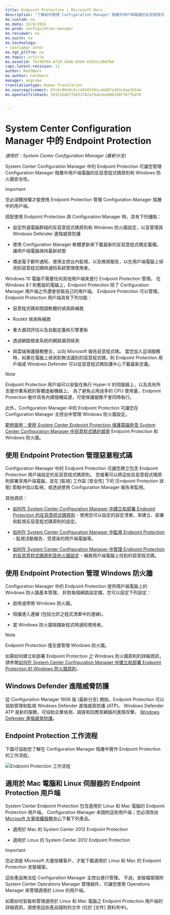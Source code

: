 ```yaml
---
title: Endpoint Protection | Microsoft Docs
description: "了解如何管理 Configuration Manager 階層中用戶端電腦的反惡意程式碼原則和 Windows 防火牆安全性。"
ms.custom: na
ms.date: 12/9/2016
ms.prod: configuration-manager
ms.reviewer: na
ms.suite: na
ms.technology:
- configmgr-other
ms.tgt_pltfrm: na
ms.topic: article
ms.assetid: 76c90f64-d729-456b-8304-01852cd66fb6
caps.latest.revision: 11
author: NathBarn
ms.author: nathbarn
manager: angrobe
translationtype: Human Translation
ms.sourcegitcommit: 9fcbc0bb9c8ccd4265381ca4db7a363c8ae3b54a
ms.openlocfilehash: 59313bd6f76433782a79ab3ee9d6240f767fbd76


---
```

# <a name="endpoint-protection-in-system-center-configuration-manager"></a>System Center Configuration Manager 中的 Endpoint Protection

*適用於：System Center Configuration Manager (最新分支)*

System Center Configuration Manager 中的 Endpoint Protection 可讓您管理 Configuration Manager 階層中用戶端電腦的反惡意程式碼原則和 Windows 防火牆安全性。  

> [!IMPORTANT]  
>  您必須獲授權才能使用 Endpoint Protection 管理 Configuration Manager 階層中的用戶端。  

 搭配使用 Endpoint Protection 與 Configuration Manager 時，具有下列優點：  

-   設定所選電腦群組的反惡意程式碼原則和 Windows 防火牆設定，以及管理其 Windows Defender 進階威脅防護  

-   使用 Configuration Manager 軟體更新來下載最新的反惡意程式碼定義檔，讓用戶端電腦保持最新狀態  

-   傳送電子郵件通知、使用主控台內監視，以及檢視報告，以在用戶端電腦上偵測到惡意程式碼時通知系統管理使用者。  

Windows 10 電腦不需要任何其他用戶端來進行 Endpoint Protection 管理。 在 Windows 8.1 和舊版的電腦上，Endpoint Protection 除了 Configuration Manager 用戶端之外還會安裝自己的用戶端。 Endpoint Protection 可以管理。 Endpoint Protection 用戶端具有下列功能：  

-   惡意程式碼和間諜軟體的偵測與補救  

-   Rootkit 偵測與補救  

-   重大漏洞評估以及自動定義和引擎更新  

-   透過網路檢查系統的網路漏洞偵測  

-   與雲端保護服務整合，以向 Microsoft 報告惡意程式碼。 當您加入這項服務時，如果在電腦上偵測到無法識別的惡意程式碼，則 Endpoint Protection 用戶端或 Windows Defender 可以從惡意程式碼防護中心下載最新定義。  

> [!NOTE]  
>  Endpoint Protection 用戶端可以安裝在執行 Hyper-V 的伺服器上，以及具有所支援作業系統的客體虛擬機器上。 為了避免占用過多的 CPU 使用量，Endpoint Protection 動作具有內建隨機延遲，可使保護服務不會同時執行。  

 此外，Configuration Manager 中的 Endpoint Protection 可讓您在 Configuration Manager 主控台中管理 Windows 防火牆設定。  

 [範例案例：使用 System Center Endpoint Protection 保護電腦免受 System Center Configuration Manager 中惡意程式碼的威脅](scenarios-endpoint-protection.md) Endpoint Protection 和 Windows 防火牆。  


## <a name="managing-malware-with-endpoint-protection"></a>使用 Endpoint Protection 管理惡意程式碼  
 Configuration Manager 中的 Endpoint Protection 可讓您建立包含 Endpoint Protection 用戶端設定的反惡意程式碼原則。 您接著可以將這些反惡意程式碼原則部署至用戶端電腦，並在 [監視] 工作區 [安全性] 下的 [Endpoint Protection 狀態] 節點中加以監視，或透過使用 Configuration Manager 報告來監視。  

 其他資訊：  

-   [如何在 System Center Configuration Manager 中建立和部署 Endpoint Protection 的反惡意程式碼原則](endpoint-antimalware-policies.md) - 使用您可以設定的設定清單，來建立、部署和監視反惡意程式碼原則的設定。  

-   [如何在 System Center Configuration Manager 中監視 Endpoint Protection](monitor-endpoint-protection.md) - 監視活動報告、受感染的用戶端電腦等。  

-   [如何在 System Center Configuration Manager 中管理 Endpoint Protection 的反惡意程式碼原則及防火牆設定](endpoint-antimalware-firewall.md) - 補救用戶端電腦上找到的惡意程式碼。  


## <a name="managing-windows-firewall-with-endpoint-protection"></a>使用 Endpoint Protection 管理 Windows 防火牆  
 Configuration Manager 中的 Endpoint Protection 提供用戶端電腦上的 Windows 防火牆基本管理。 針對每個網路設定檔，您可以設定下列設定：  

-   啟用或停用 Windows 防火牆。  

-   阻擋連入連線 (包括允許之程式清單中的連線)。  

-   當 Windows 防火牆阻擋新程式時通知使用者。  

> [!NOTE]  
>  Endpoint Protection 僅支援管理 Windows 防火牆。  


 如需如何建立和部署 Endpoint Protection 之 Windows 防火牆原則的詳細資訊，請參閱[如何在 System Center Configuration Manager 中建立和部署 Endpoint Protection 的 Windows 防火牆原則](create-windows-firewall-policies.md)。  


## <a name="windows-defender-advanced-threat-protection"></a>Windows Defender 進階威脅防護

從 Configuration Manager 1606 版 (最新分支) 開始，Endpoint Protection 可以協助管理和監視 Windows Defender 進階威脅防護 (ATP)。 Windows Defender ATP 是新的服務，可協助企業偵測、調查和回應其網路的進階攻擊。 [Windows Defender 進階威脅防護](windows-defender-advanced-threat-protection.md)。

## <a name="endpoint-protection-workflow"></a>Endpoint Protection 工作流程  
 下圖可協助您了解在 Configuration Manager 階層中實作 Endpoint Protection 的工作流程。  

 ![Endpoint Protection 工作流程](../media/Endpoint-Protection-Workflow.gif)  

## <a name="endpoint-protection-client-for-mac-computers-and-linux-servers"></a>適用於 Mac 電腦和 Linux 伺服器的 Endpoint Protection 用戶端  
 System Center Endpoint Protection 包含適用於 Linux 和 Mac 電腦的 Endpoint Protection 用戶端。 Configuration Manager 未隨附這些用戶端；您必須改由 [Microsoft 大量授權服務中心](https://www.microsoft.com/licensing/servicecenter/default.aspx)下載下列產品。  

-   適用於 Mac 的 System Center 2012 Endpoint Protection  

-   適用於 Linux 的 System Center 2012 Endpoint Protection  


> [!IMPORTANT]  
>  您必須是 Microsoft 大量授權客戶，才能下載適用於 Linux 和 Mac 的 Endpoint Protection 安裝檔案。  

 這些產品無法從 Configuration Manager 主控台進行管理。 不過，安裝檔案隨附 System Center Operations Manager 管理組件，可讓您使用 Operations Manager 來管理適用於 Linux 的用戶端。  

 如需如何安裝和管理適用於 Linux 和 Mac 電腦之 Endpoint Protection 用戶端的詳細資訊，請使用這些產品隨附的文件 (位於 [文件]  資料夾中)。



<!--HONumber=Dec16_HO3-->


